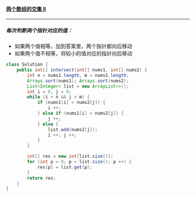 #### <a href="https://leetcode.cn/problems/intersection-of-two-arrays-ii/">两个数组的交集 II</a>

-------------

##### 每次判断两个指针对应的值：

- 如果两个值相等，加到答案里，两个指针都向后移动
- 如果两个值不相等，将较小的值对应的指针向后移动

```java
class Solution {
    public int[] intersect(int[] nums1, int[] nums2) {
        int n = nums1.length, m = nums2.length;
        Arrays.sort(nums1); Arrays.sort(nums2);
        List<Integer> list = new ArrayList<>();
        int i = 0, j = 0;
        while (i < n && j < m) {
            if (nums1[i] < nums2[j]) {
                i ++;
            } else if (nums1[i] > nums2[j]) {
                j ++;
            } else {
                list.add(nums2[j]);
                i ++; j ++;
            }
        }

        int[] res = new int[list.size()];
        for (int p = 0; p < list.size(); p ++) {
            res[p] = list.get(p);
        }
        return res;
    }
}
```

